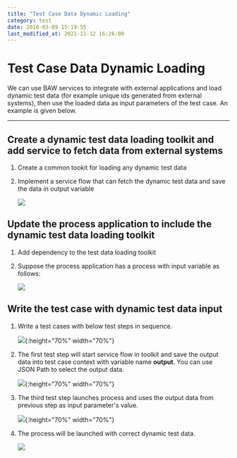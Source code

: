 ```yaml
---
title: "Test Case Data Dynamic Loading"
category: test
date: 2018-03-09 15:19:55
last_modified_at: 2021-11-12 16:26:00
---
```


# Test Case Data Dynamic Loading

We can use BAW services to integrate with external applications and load dynamic test data (for example unique ids generated from external systems), then use the loaded data as input parameters of the test case. An example is given below.

***   

## Create a dynamic test data loading toolkit and add service to fetch data from external systems

  1. Create a common tookit for loading any dynamic test data
  
  2. Implement a service flow that can fetch the dynamic test data and save the data in output variable 

     ![][toolkit_service_flow] 

## Update the process application to include the dynamic test data loading toolkit 

  1. Add dependency to the test data loading toolkit
 
  2. Suppose the process application has a process with input variable as follows:
    
     ![][processapp_process]
  
  
## Write the test case with dynamic test data input

  1. Write a test cases with below test steps in sequence.  
  
     ![][testcase_steps]{:height="70%" width="70%"}
  
  2. The first test step will start service flow in toolkit and save the output data into test case context with variable name **output**. You can use JSON Path to select the output data.
  
     ![][testcase_get_testdata]{:height="70%" width="70%"}
  
  3. The third test step launches process and uses the output data from previous step as input parameter's value.

     ![][testcase_use_testdata]{:height="70%" width="70%"}   


  4. The process will be launched with correct dynamic test data.

     ![][testcase_process_inspector]
  


    
[toolkit_service_flow]: ../images/test/toolkit_service_flow.png
[processapp_process]: ../images/test/processapp_process.png    
[testcase_steps]: ../images/test/testcase_steps.png   
[testcase_get_testdata]: ../images/test/testcase_get_testdata.png
[testcase_use_testdata]: ../images/test/testcase_use_testdata.png
[testcase_process_inspector]: ../images/test/testcase_process_inspector.png
